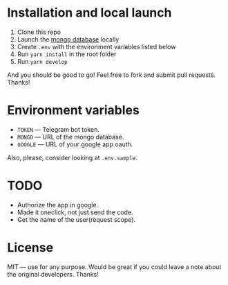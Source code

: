 # Installation and local launch

1. Clone this repo
2. Launch the [mongo database](https://www.mongodb.com/) locally
3. Create `.env` with the environment variables listed below
4. Run `yarn install` in the root folder
5. Run `yarn develop`

And you should be good to go! Feel free to fork and submit pull requests. Thanks!

# Environment variables

- `TOKEN` — Telegram bot token.
- `MONGO` — URL of the mongo database.
- `GOOGLE` — URL of your google app oauth.

Also, please, consider looking at `.env.sample`.

# TODO

* Authorize the app in google.
* Made it oneclick, not just send the code.
* Get the name of the user(request scope).

# License

MIT — use for any purpose. Would be great if you could leave a note about the original developers. Thanks!

